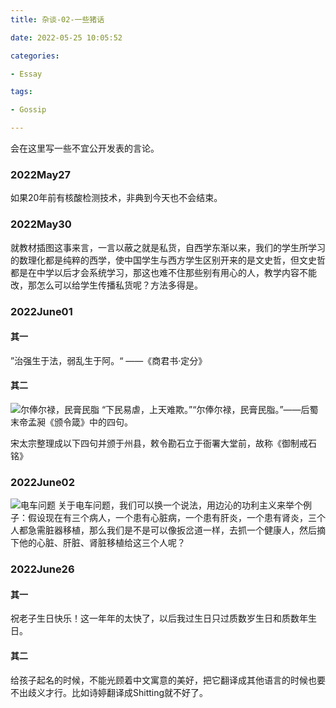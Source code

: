 ```yaml
---
title: 杂谈-02-一些猪话

date: 2022-05-25 10:05:52

categories:

- Essay

tags:

- Gossip

---
```


会在这里写一些不宜公开发表的言论。

### 2022May27

如果20年前有核酸检测技术，非典到今天也不会结束。

### 2022May30

就教材插图这事来言，一言以蔽之就是私货，自西学东渐以来，我们的学生所学习的数理化都是纯粹的西学，使中国学生与西方学生区别开来的是文史哲，但文史哲都是在中学以后才会系统学习，那这也难不住那些别有用心的人，教学内容不能改，那怎么可以给学生传播私货呢？方法多得是。

### 2022June01

#### 其一

”治强生于法，弱乱生于阿。“ ——《商君书·定分》

#### 其二

![尔俸尔禄，民膏民脂](/img/2022/june/01/01.png)
“下民易虐，上天难欺。”“尔俸尔禄，民膏民脂。”——后蜀末帝孟昶《颁令箴》中的四句。

宋太宗整理成以下四句并颁于州县，敕令勘石立于衙署大堂前，故称《御制戒石铭》

### 2022June02

![电车问题](/img/2022/june/02/01.jpg)
关于电车问题，我们可以换一个说法，用边沁的功利主义来举个例子：假设现在有三个病人，一个患有心脏病，一个患有肝炎，一个患有肾炎，三个人都急需脏器移植，那么我们是不是可以像扳岔道一样，去抓一个健康人，然后摘下他的心脏、肝脏、肾脏移植给这三个人呢？

### 2022June26

#### 其一

祝老子生日快乐！这一年年的太快了，以后我过生日只过质数岁生日和质数年生日。

#### 其二
给孩子起名的时候，不能光顾着中文寓意的美好，把它翻译成其他语言的时候也要不出歧义才行。比如诗婷翻译成Shitting就不好了。
